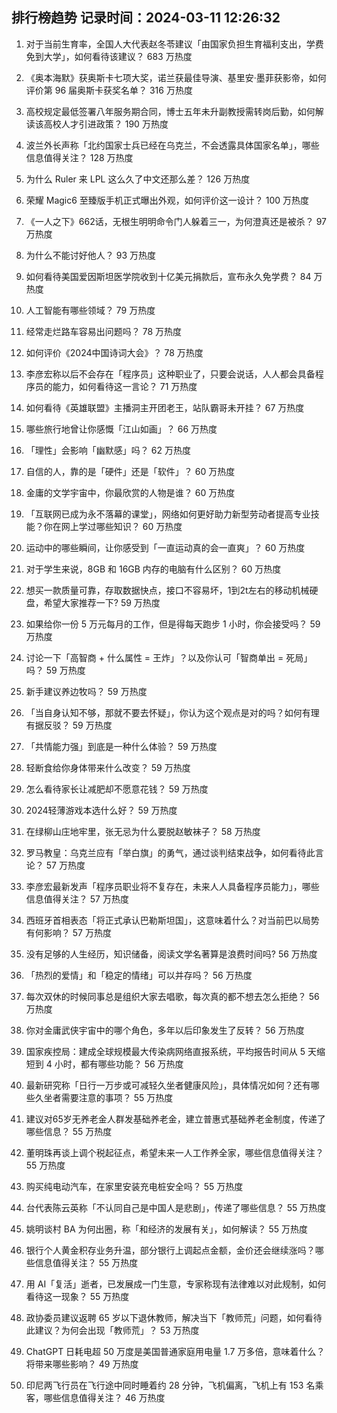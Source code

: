
## 排行榜趋势 记录时间：2024-03-11 12:26:32
  
  1. 对于当前生育率，全国人大代表赵冬苓建议「由国家负担生育福利支出，学费免到大学」，如何看待该建议？ 683 万热度
    
  2. 《奥本海默》获奥斯卡七项大奖，诺兰获最佳导演、基里安·墨菲获影帝，如何评价第 96 届奥斯卡获奖名单？ 316 万热度
    
  3. 高校规定最低签署八年服务期合同，博士五年未升副教授需转岗后勤，如何解读该高校人才引进政策？ 190 万热度
    
  4. 波兰外长声称「北约国家士兵已经在乌克兰，不会透露具体国家名单」，哪些信息值得关注？ 128 万热度
    
  5. 为什么 Ruler 来 LPL 这么久了中文还那么差？ 126 万热度
    
  6. 荣耀 Magic6 至臻版手机正式曝出外观，如何评价这一设计？ 100 万热度
    
  7. 《一人之下》662话，无根生明明命令门人躲着三一，为何澄真还是被杀？ 97 万热度
    
  8. 为什么不能讨好他人？ 93 万热度
    
  9. 如何看待美国爱因斯坦医学院收到十亿美元捐款后，宣布永久免学费？ 84 万热度
    
  10. 人工智能有哪些领域？ 79 万热度
    
  11. 经常走烂路车容易出问题吗？ 78 万热度
    
  12. 如何评价《2024中国诗词大会》？ 78 万热度
    
  13. 李彦宏称以后不会存在「程序员」这种职业了，只要会说话，人人都会具备程序员的能力，如何看待这一言论？ 71 万热度
    
  14. 如何看待《英雄联盟》主播洞主开团老王，站队霸哥未开挂？ 67 万热度
    
  15. 哪些旅行地曾让你感慨「江山如画」？ 66 万热度
    
  16. 「理性」会影响「幽默感」吗？ 62 万热度
    
  17. 自信的人，靠的是「硬件」还是「软件」？ 60 万热度
    
  18. 金庸的文学宇宙中，你最欣赏的人物是谁？ 60 万热度
    
  19. 「互联网已成为永不落幕的课堂」，网络如何更好助力新型劳动者提高专业技能？你在网上学过哪些知识？ 60 万热度
    
  20. 运动中的哪些瞬间，让你感受到「一直运动真的会一直爽」？ 60 万热度
    
  21. 对于学生来说，8GB 和 16GB 内存的电脑有什么区别？ 60 万热度
    
  22. 想买一款质量可靠，存取数据快点，接口不容易坏，1到2t左右的移动机械硬盘，希望大家推荐一下? 59 万热度
    
  23. 如果给你一份 5 万元每月的工作，但是得每天跑步 1 小时，你会接受吗？ 59 万热度
    
  24. 讨论一下「高智商 + 什么属性 = 王炸」？以及你认可「智商单出 = 死局」吗？ 59 万热度
    
  25. 新手建议养边牧吗？ 59 万热度
    
  26. 「当自身认知不够，那就不要去怀疑」，你认为这个观点是对的吗？如何有理有据反驳？ 59 万热度
    
  27. 「共情能力强」到底是一种什么体验？ 59 万热度
    
  28. 轻断食给你身体带来什么改变？ 59 万热度
    
  29. 怎么看待家长让减肥却不愿意花钱？ 59 万热度
    
  30. 2024轻薄游戏本选什么好？ 59 万热度
    
  31. 在绿柳山庄地牢里，张无忌为什么要脱赵敏袜子？ 58 万热度
    
  32. 罗马教皇：乌克兰应有「举白旗」的勇气，通过谈判结束战争，如何看待此言论？ 57 万热度
    
  33. 李彦宏最新发声「程序员职业将不复存在，未来人人具备程序员能力」，哪些信息值得关注？ 57 万热度
    
  34. 西班牙首相表态「将正式承认巴勒斯坦国」，这意味着什么？对当前巴以局势有何影响？ 57 万热度
    
  35. 没有足够的人生经历，知识储备，阅读文学名著算是浪费时间吗? 56 万热度
    
  36. 「热烈的爱情」和「稳定的情绪」可以并存吗？ 56 万热度
    
  37. 每次双休的时候同事总是组织大家去唱歌，每次真的都不想去怎么拒绝？ 56 万热度
    
  38. 你对金庸武侠宇宙中的哪个角色，多年以后印象发生了反转？ 56 万热度
    
  39. 国家疾控局：建成全球规模最大传染病网络直报系统，平均报告时间从 5 天缩短到 4 小时，都有哪些功能？ 56 万热度
    
  40. 最新研究称「日行一万步或可减轻久坐者健康风险」，具体情况如何？还有哪些久坐者需要注意的事项？ 55 万热度
    
  41. 建议对65岁无养老金人群发基础养老金，建立普惠式基础养老金制度，传递了哪些信息？ 55 万热度
    
  42. 董明珠再谈上调个税起征点，希望未来一人工作养全家，哪些信息值得关注？ 55 万热度
    
  43. 购买纯电动汽车，在家里安装充电桩安全吗？ 55 万热度
    
  44. 台代表陈云英称「不认同自己是中国人是悲剧」，传递了哪些信息？ 55 万热度
    
  45. 姚明谈村 BA 为何出圈，称「和经济的发展有关」，如何解读？ 55 万热度
    
  46. 银行个人黄金积存业务升温，部分银行上调起点金额，金价还会继续涨吗？哪些信息值得关注？ 55 万热度
    
  47. 用 AI「复活」逝者，已发展成一门生意，专家称现有法律难以对此规制，如何看待这一现象？ 55 万热度
    
  48. 政协委员建议返聘 65 岁以下退休教师，解决当下「教师荒」问题，如何看待此建议？为何会出现「教师荒」？ 53 万热度
    
  49. ChatGPT 日耗电超 50 万度是美国普通家庭用电量 1.7 万多倍，意味着什么？将带来哪些影响？ 49 万热度
    
  50. 印尼两飞行员在飞行途中同时睡着约 28 分钟，飞机偏离，飞机上有 153 名乘客，哪些信息值得关注？ 46 万热度
    
